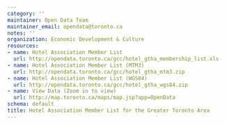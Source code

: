 ```yaml
---
category: ''
maintainer: Open Data Team
maintainer_email: opendata@toronto.ca
notes: ''
organization: Economic Development & Culture
resources:
- name: Hotel Association Member List
  url: http://opendata.toronto.ca/gcc/hotel_gtha_membership_list.xls
- name: Hotel Association Member List (MTM3)
  url: http://opendata.toronto.ca/gcc/hotel_gtha_mtm3.zip
- name: Hotel Association Member List (WGS84)
  url: http://opendata.toronto.ca/gcc/hotel_gtha_wgs84.zip
- name: View Data (Zoom in to view)
  url: http://map.toronto.ca/maps/map.jsp?app=OpenData
schema: default
title: Hotel Association Member List for the Greater Toronto Area
---
```

